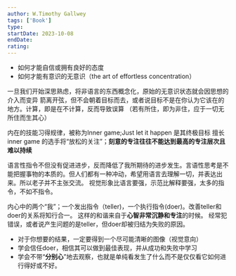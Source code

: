 ```yaml
---
author: W.Timothy Gallwey
tags: ['Book']
type: 
startDate: 2023-10-08
endDate:
rating: 
---
```


- 如何才能自信或拥有良好的态度
- 如何才能有意识的无意识（the art of effortless concentration）

一旦我们开始深思熟虑，将非语言的东西概念化，原始的无意识状态就会因思想的介入而变异
箭离开弦，但不会朝着目标而去，或者说目标不是在你认为它该在的地方。计算，即是在不计算，反而导致误算
（若有所住，即为非住，应于一切无所住而生其心）

内在的技能习得规律，被称为Inner game;Just let it happen 是其终极目标
擅长inner game 的选手将“放松的关注”；**刻意的专注往往不能达到最高的专注层次且难以持续**


语言性指令不但没有促进进步，反而降低了我所期待的进步发生。言语性思考是不能把握事物的本质的。但人们都有一种冲动，希望用语言去理解一切，并表达出来。所以老子并不主张交流。
视觉形象比语言要强，示范比解释要强，太多的指令，不如不指令。


内心中的两个“我”；一个发出指令（teller)，一个执行指令(doer)。改善teller和doer的关系将知行合一。
这样的和谐来自于**心智非常沉静和专注**的时候。
经常犯错误，或者说产生问题的是teller，但doer却被归结为失败的原因。

- 对于你想要的结果，一定要得到一个尽可能清晰的图像（视觉意向）
- 学会信任doer，相信其可以做到最佳表现，并从成功和失败中学习
- 学会不带“**分别心**”地去观察，也就是单纯看发生了什么而不是仅仅看它如何进行得好或不好。






















